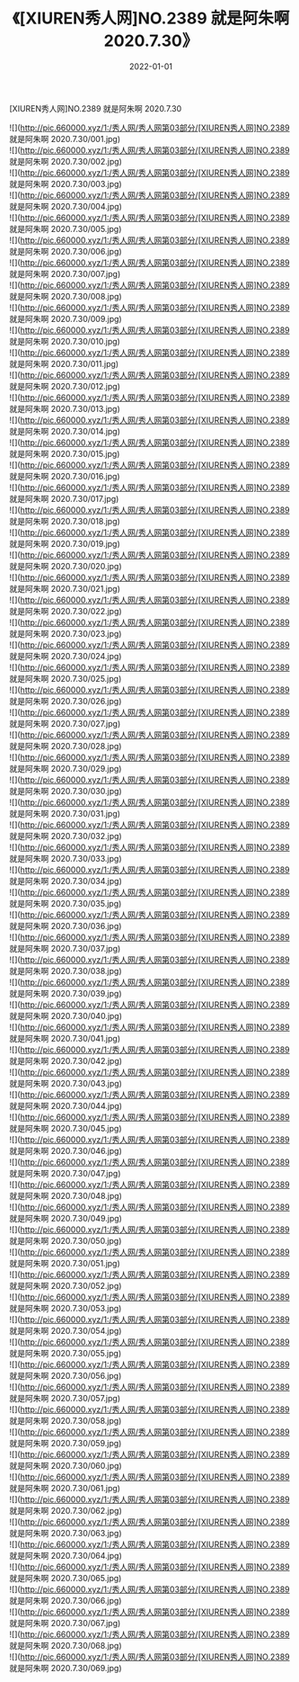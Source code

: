 ﻿---
layout: post
title:  《[XIUREN秀人网]NO.2389 就是阿朱啊 2020.7.30》
date:   2022-01-01
img: http://pic.660000.xyz/1:/秀人网/秀人网第03部分/[XIUREN秀人网]NO.2389 就是阿朱啊 2020.7.30/000.jpg
categories: [美女, 清纯, 唯美]
---

[XIUREN秀人网]NO.2389 就是阿朱啊 2020.7.30

 ![](http://pic.660000.xyz/1:/秀人网/秀人网第03部分/[XIUREN秀人网]NO.2389 就是阿朱啊 2020.7.30/001.jpg) <br>![](http://pic.660000.xyz/1:/秀人网/秀人网第03部分/[XIUREN秀人网]NO.2389 就是阿朱啊 2020.7.30/002.jpg) <br>![](http://pic.660000.xyz/1:/秀人网/秀人网第03部分/[XIUREN秀人网]NO.2389 就是阿朱啊 2020.7.30/003.jpg) <br>![](http://pic.660000.xyz/1:/秀人网/秀人网第03部分/[XIUREN秀人网]NO.2389 就是阿朱啊 2020.7.30/004.jpg) <br>![](http://pic.660000.xyz/1:/秀人网/秀人网第03部分/[XIUREN秀人网]NO.2389 就是阿朱啊 2020.7.30/005.jpg) <br>![](http://pic.660000.xyz/1:/秀人网/秀人网第03部分/[XIUREN秀人网]NO.2389 就是阿朱啊 2020.7.30/006.jpg) <br>![](http://pic.660000.xyz/1:/秀人网/秀人网第03部分/[XIUREN秀人网]NO.2389 就是阿朱啊 2020.7.30/007.jpg) <br>![](http://pic.660000.xyz/1:/秀人网/秀人网第03部分/[XIUREN秀人网]NO.2389 就是阿朱啊 2020.7.30/008.jpg) <br>![](http://pic.660000.xyz/1:/秀人网/秀人网第03部分/[XIUREN秀人网]NO.2389 就是阿朱啊 2020.7.30/009.jpg) <br>![](http://pic.660000.xyz/1:/秀人网/秀人网第03部分/[XIUREN秀人网]NO.2389 就是阿朱啊 2020.7.30/010.jpg) <br>![](http://pic.660000.xyz/1:/秀人网/秀人网第03部分/[XIUREN秀人网]NO.2389 就是阿朱啊 2020.7.30/011.jpg) <br>![](http://pic.660000.xyz/1:/秀人网/秀人网第03部分/[XIUREN秀人网]NO.2389 就是阿朱啊 2020.7.30/012.jpg) <br>![](http://pic.660000.xyz/1:/秀人网/秀人网第03部分/[XIUREN秀人网]NO.2389 就是阿朱啊 2020.7.30/013.jpg) <br>![](http://pic.660000.xyz/1:/秀人网/秀人网第03部分/[XIUREN秀人网]NO.2389 就是阿朱啊 2020.7.30/014.jpg) <br>![](http://pic.660000.xyz/1:/秀人网/秀人网第03部分/[XIUREN秀人网]NO.2389 就是阿朱啊 2020.7.30/015.jpg) <br>![](http://pic.660000.xyz/1:/秀人网/秀人网第03部分/[XIUREN秀人网]NO.2389 就是阿朱啊 2020.7.30/016.jpg) <br>![](http://pic.660000.xyz/1:/秀人网/秀人网第03部分/[XIUREN秀人网]NO.2389 就是阿朱啊 2020.7.30/017.jpg) <br>![](http://pic.660000.xyz/1:/秀人网/秀人网第03部分/[XIUREN秀人网]NO.2389 就是阿朱啊 2020.7.30/018.jpg) <br>![](http://pic.660000.xyz/1:/秀人网/秀人网第03部分/[XIUREN秀人网]NO.2389 就是阿朱啊 2020.7.30/019.jpg) <br>![](http://pic.660000.xyz/1:/秀人网/秀人网第03部分/[XIUREN秀人网]NO.2389 就是阿朱啊 2020.7.30/020.jpg) <br>![](http://pic.660000.xyz/1:/秀人网/秀人网第03部分/[XIUREN秀人网]NO.2389 就是阿朱啊 2020.7.30/021.jpg) <br>![](http://pic.660000.xyz/1:/秀人网/秀人网第03部分/[XIUREN秀人网]NO.2389 就是阿朱啊 2020.7.30/022.jpg) <br>![](http://pic.660000.xyz/1:/秀人网/秀人网第03部分/[XIUREN秀人网]NO.2389 就是阿朱啊 2020.7.30/023.jpg) <br>![](http://pic.660000.xyz/1:/秀人网/秀人网第03部分/[XIUREN秀人网]NO.2389 就是阿朱啊 2020.7.30/024.jpg) <br>![](http://pic.660000.xyz/1:/秀人网/秀人网第03部分/[XIUREN秀人网]NO.2389 就是阿朱啊 2020.7.30/025.jpg) <br>![](http://pic.660000.xyz/1:/秀人网/秀人网第03部分/[XIUREN秀人网]NO.2389 就是阿朱啊 2020.7.30/026.jpg) <br>![](http://pic.660000.xyz/1:/秀人网/秀人网第03部分/[XIUREN秀人网]NO.2389 就是阿朱啊 2020.7.30/027.jpg) <br>![](http://pic.660000.xyz/1:/秀人网/秀人网第03部分/[XIUREN秀人网]NO.2389 就是阿朱啊 2020.7.30/028.jpg) <br>![](http://pic.660000.xyz/1:/秀人网/秀人网第03部分/[XIUREN秀人网]NO.2389 就是阿朱啊 2020.7.30/029.jpg) <br>![](http://pic.660000.xyz/1:/秀人网/秀人网第03部分/[XIUREN秀人网]NO.2389 就是阿朱啊 2020.7.30/030.jpg) <br>![](http://pic.660000.xyz/1:/秀人网/秀人网第03部分/[XIUREN秀人网]NO.2389 就是阿朱啊 2020.7.30/031.jpg) <br>![](http://pic.660000.xyz/1:/秀人网/秀人网第03部分/[XIUREN秀人网]NO.2389 就是阿朱啊 2020.7.30/032.jpg) <br>![](http://pic.660000.xyz/1:/秀人网/秀人网第03部分/[XIUREN秀人网]NO.2389 就是阿朱啊 2020.7.30/033.jpg) <br>![](http://pic.660000.xyz/1:/秀人网/秀人网第03部分/[XIUREN秀人网]NO.2389 就是阿朱啊 2020.7.30/034.jpg) <br>![](http://pic.660000.xyz/1:/秀人网/秀人网第03部分/[XIUREN秀人网]NO.2389 就是阿朱啊 2020.7.30/035.jpg) <br>![](http://pic.660000.xyz/1:/秀人网/秀人网第03部分/[XIUREN秀人网]NO.2389 就是阿朱啊 2020.7.30/036.jpg) <br>![](http://pic.660000.xyz/1:/秀人网/秀人网第03部分/[XIUREN秀人网]NO.2389 就是阿朱啊 2020.7.30/037.jpg) <br>![](http://pic.660000.xyz/1:/秀人网/秀人网第03部分/[XIUREN秀人网]NO.2389 就是阿朱啊 2020.7.30/038.jpg) <br>![](http://pic.660000.xyz/1:/秀人网/秀人网第03部分/[XIUREN秀人网]NO.2389 就是阿朱啊 2020.7.30/039.jpg) <br>![](http://pic.660000.xyz/1:/秀人网/秀人网第03部分/[XIUREN秀人网]NO.2389 就是阿朱啊 2020.7.30/040.jpg) <br>![](http://pic.660000.xyz/1:/秀人网/秀人网第03部分/[XIUREN秀人网]NO.2389 就是阿朱啊 2020.7.30/041.jpg) <br>![](http://pic.660000.xyz/1:/秀人网/秀人网第03部分/[XIUREN秀人网]NO.2389 就是阿朱啊 2020.7.30/042.jpg) <br>![](http://pic.660000.xyz/1:/秀人网/秀人网第03部分/[XIUREN秀人网]NO.2389 就是阿朱啊 2020.7.30/043.jpg) <br>![](http://pic.660000.xyz/1:/秀人网/秀人网第03部分/[XIUREN秀人网]NO.2389 就是阿朱啊 2020.7.30/044.jpg) <br>![](http://pic.660000.xyz/1:/秀人网/秀人网第03部分/[XIUREN秀人网]NO.2389 就是阿朱啊 2020.7.30/045.jpg) <br>![](http://pic.660000.xyz/1:/秀人网/秀人网第03部分/[XIUREN秀人网]NO.2389 就是阿朱啊 2020.7.30/046.jpg) <br>![](http://pic.660000.xyz/1:/秀人网/秀人网第03部分/[XIUREN秀人网]NO.2389 就是阿朱啊 2020.7.30/047.jpg) <br>![](http://pic.660000.xyz/1:/秀人网/秀人网第03部分/[XIUREN秀人网]NO.2389 就是阿朱啊 2020.7.30/048.jpg) <br>![](http://pic.660000.xyz/1:/秀人网/秀人网第03部分/[XIUREN秀人网]NO.2389 就是阿朱啊 2020.7.30/049.jpg) <br>![](http://pic.660000.xyz/1:/秀人网/秀人网第03部分/[XIUREN秀人网]NO.2389 就是阿朱啊 2020.7.30/050.jpg) <br>![](http://pic.660000.xyz/1:/秀人网/秀人网第03部分/[XIUREN秀人网]NO.2389 就是阿朱啊 2020.7.30/051.jpg) <br>![](http://pic.660000.xyz/1:/秀人网/秀人网第03部分/[XIUREN秀人网]NO.2389 就是阿朱啊 2020.7.30/052.jpg) <br>![](http://pic.660000.xyz/1:/秀人网/秀人网第03部分/[XIUREN秀人网]NO.2389 就是阿朱啊 2020.7.30/053.jpg) <br>![](http://pic.660000.xyz/1:/秀人网/秀人网第03部分/[XIUREN秀人网]NO.2389 就是阿朱啊 2020.7.30/054.jpg) <br>![](http://pic.660000.xyz/1:/秀人网/秀人网第03部分/[XIUREN秀人网]NO.2389 就是阿朱啊 2020.7.30/055.jpg) <br>![](http://pic.660000.xyz/1:/秀人网/秀人网第03部分/[XIUREN秀人网]NO.2389 就是阿朱啊 2020.7.30/056.jpg) <br>![](http://pic.660000.xyz/1:/秀人网/秀人网第03部分/[XIUREN秀人网]NO.2389 就是阿朱啊 2020.7.30/057.jpg) <br>![](http://pic.660000.xyz/1:/秀人网/秀人网第03部分/[XIUREN秀人网]NO.2389 就是阿朱啊 2020.7.30/058.jpg) <br>![](http://pic.660000.xyz/1:/秀人网/秀人网第03部分/[XIUREN秀人网]NO.2389 就是阿朱啊 2020.7.30/059.jpg) <br>![](http://pic.660000.xyz/1:/秀人网/秀人网第03部分/[XIUREN秀人网]NO.2389 就是阿朱啊 2020.7.30/060.jpg) <br>![](http://pic.660000.xyz/1:/秀人网/秀人网第03部分/[XIUREN秀人网]NO.2389 就是阿朱啊 2020.7.30/061.jpg) <br>![](http://pic.660000.xyz/1:/秀人网/秀人网第03部分/[XIUREN秀人网]NO.2389 就是阿朱啊 2020.7.30/062.jpg) <br>![](http://pic.660000.xyz/1:/秀人网/秀人网第03部分/[XIUREN秀人网]NO.2389 就是阿朱啊 2020.7.30/063.jpg) <br>![](http://pic.660000.xyz/1:/秀人网/秀人网第03部分/[XIUREN秀人网]NO.2389 就是阿朱啊 2020.7.30/064.jpg) <br>![](http://pic.660000.xyz/1:/秀人网/秀人网第03部分/[XIUREN秀人网]NO.2389 就是阿朱啊 2020.7.30/065.jpg) <br>![](http://pic.660000.xyz/1:/秀人网/秀人网第03部分/[XIUREN秀人网]NO.2389 就是阿朱啊 2020.7.30/066.jpg) <br>![](http://pic.660000.xyz/1:/秀人网/秀人网第03部分/[XIUREN秀人网]NO.2389 就是阿朱啊 2020.7.30/067.jpg) <br>![](http://pic.660000.xyz/1:/秀人网/秀人网第03部分/[XIUREN秀人网]NO.2389 就是阿朱啊 2020.7.30/068.jpg) <br>![](http://pic.660000.xyz/1:/秀人网/秀人网第03部分/[XIUREN秀人网]NO.2389 就是阿朱啊 2020.7.30/069.jpg) <br>